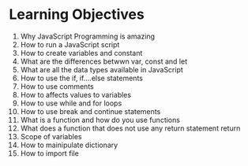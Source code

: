 # Learning Objectives
  1. Why JavaScript Programming is amazing
  2. How to run a JavaScript script
  3. How to create variables and constant
  4. What are the differences betwwn var, const and let
  5. What are all the data types available in JavaScript
  6. How to use the if, if....else statements
  7. How to use comments
  8. How to affects values to variables
  9. How to use while and for loops
  10. How to use break and continue statements
  11. What is a function and how do you use functions
  12. What does a function that does not use any return statement return
  13. Scope of variables
  14. How to mainipulate dictionary
  15. How to import file